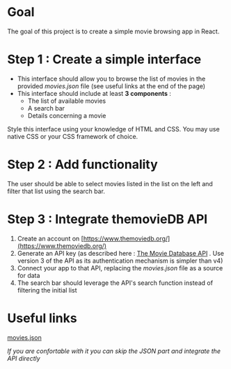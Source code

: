 # Goal

The goal of this project is to create a simple movie browsing app in React.

# Step 1 : Create a simple interface

- This interface should allow you to browse the list of movies in the provided *movies.json* file (see useful links at the end of the page)
- This interface should include at least **3 components** :
    - The list of available movies
    - A search bar
    - Details concerning a movie

Style this interface using your knowledge of HTML and CSS. You may use native CSS or your CSS framework of choice.

# Step 2 : Add functionality

The user should be able to select movies listed in the list on the left and filter that list using the search bar.

# Step 3 : Integrate themovieDB API

1. Create an account on [https://www.themoviedb.org/](https://www.themoviedb.org/)
2. Generate an API key (as described here : [The Movie Database API](https://developers.themoviedb.org/3/getting-started/introduction) . Use version 3 of the API as its authentication mechanism is simpler than v4)
3. Connect your app to that API, replacing the *movies.json* file as a source for data
4. The search bar should leverage the API's search function instead of filtering the initial list

# Useful links

[movies.json](https://s3-us-west-2.amazonaws.com/secure.notion-static.com/29d6c084-0f1a-4093-b260-676d7b08baf0/movies.json)

*If you are confortable with it you can skip the JSON part and integrate the API directly*